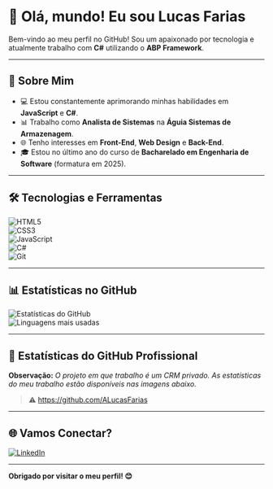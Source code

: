 # 👋 Olá, mundo! Eu sou Lucas Farias  

Bem-vindo ao meu perfil no GitHub! Sou um apaixonado por tecnologia e atualmente trabalho com **C#** utilizando o **ABP Framework**.

---

## 🚀 Sobre Mim  
- 💻 Estou constantemente aprimorando minhas habilidades em **JavaScript** e **C#**.  
- 📊 Trabalho como **Analista de Sistemas** na **Águia Sistemas de Armazenagem**.  
- 🌐 Tenho interesses em **Front-End**, **Web Design** e **Back-End**.  
- 🎓 Estou no último ano do curso de **Bacharelado em Engenharia de Software** (formatura em 2025).  

---

## 🛠️ Tecnologias e Ferramentas  
![HTML5](https://img.shields.io/badge/HTML5-E34F26?style=for-the-badge&logo=html5&logoColor=white)  
![CSS3](https://img.shields.io/badge/CSS3-1572B6?style=for-the-badge&logo=css3&logoColor=white)  
![JavaScript](https://img.shields.io/badge/JavaScript-F7DF1E?style=for-the-badge&logo=javascript&logoColor=black)  
![C#](https://img.shields.io/badge/C%23-239120?style=for-the-badge&logo=csharp&logoColor=white)  
![Git](https://img.shields.io/badge/Git-F05032?style=for-the-badge&logo=git&logoColor=white)  

---

## 📊 Estatísticas no GitHub  

![Estatísticas do GitHub](https://github-readme-stats.vercel.app/api?username=Lucasfarias-a&show_icons=true&theme=radical)  
![Linguagens mais usadas](https://github-readme-stats.vercel.app/api/top-langs/?username=Lucasfarias-a&layout=compact&theme=radical)  

---

## 🏢 Estatísticas do GitHub Profissional  
**Observação:** *O projeto em que trabalho é um CRM privado. As estatísticas do meu trabalho estão disponíveis nas imagens abaixo.*  

> ⚠️ https://github.com/ALucasFarias

---

## 🌐 Vamos Conectar?  

[![LinkedIn](https://img.shields.io/badge/LinkedIn-0077B5?style=for-the-badge&logo=linkedin&logoColor=white)](https://www.linkedin.com/in/lucas-farias-839b7816b/)  

---

**Obrigado por visitar o meu perfil! 😊**  
